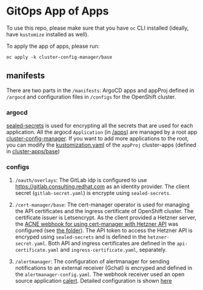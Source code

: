 # GitOps App of Apps

To use this repo, please make sure that you have `oc` CLI installed
(ideally, have `kustomize` installed as well).

To apply the app of apps, please run:

`oc apply -k cluster-config-manager/base`

## manifests
There are two parts in the `/manifests`: ArgoCD apps and appProj defined
in `/argocd` and configuration files in `/configs` for the OpenShift cluster.

### argocd
[sealed-secrets](https://github.com/bitnami-labs/sealed-secrets) is used for encrypting all the secrets that are used for each application.
All the argocd `Application` (in [/apps](https://github.com/StinkyBenji/fluentocp-gitops/tree/main/manifests/argocd/apps)) are managed by a root app 
[cluster-config-manager](https://github.com/StinkyBenji/fluentocp-gitops/tree/main/cluster-config-manager/base). 
If you want to add more applications to 
the root, you can modify the [kustomization.yaml](https://github.com/StinkyBenji/fluentocp-gitops/blob/main/manifests/argocd/project/cluster-apps/base/kustomization.yaml)
of the `appProj` cluster-apps (defined in [cluster-apps/base](https://github.com/StinkyBenji/fluentocp-gitops/tree/main/manifests/argocd/project/cluster-apps/base))



### configs

1. `/oauth/overlays`: The GitLab idp is configured to use https://gitlab.consulting.redhat.com as an identity provider. The client secret (`gitlab-secret.yaml`) is encrypte using `sealed-secrets`.

2. `/cert-manager/base`: The cert-manager operator is used for managing the API certificates
and the ingress certificate of OpenShift cluster. The certificate issuer is Letsencrypt. As the client
provided a Hetzner server, the [ACNE webhook for using cert-manager with Hetzner API](https://github.com/vadimkim/cert-manager-webhook-hetzner) was
configured (see [the folder](https://github.com/StinkyBenji/fluentocp-gitops/tree/main/manifests/argocd/apps/cert-manager-webhook/base/apps)).
The API token to access the Hetzner API is encryped using `sealed-secrets` and is defined in the `hetzner-secret.yaml`.
Both API and ingress certificates are defined in the `api-certificate.yaml` and `ingress-certificate.yaml`, separately.

3. `/alertmanager`: The configuration of alertmanager for sending notifications to an external receiver (Gchat) is encryped and defined in the `alertmanager-config.yaml`.
The webhook receiver used an open source application [calert](https://github.com/mr-karan/calert). Detailed configuration is shown [here](https://github.com/StinkyBenji/fluentocp-gitops/tree/main/manifests/argocd/apps/calert/base/apps)
